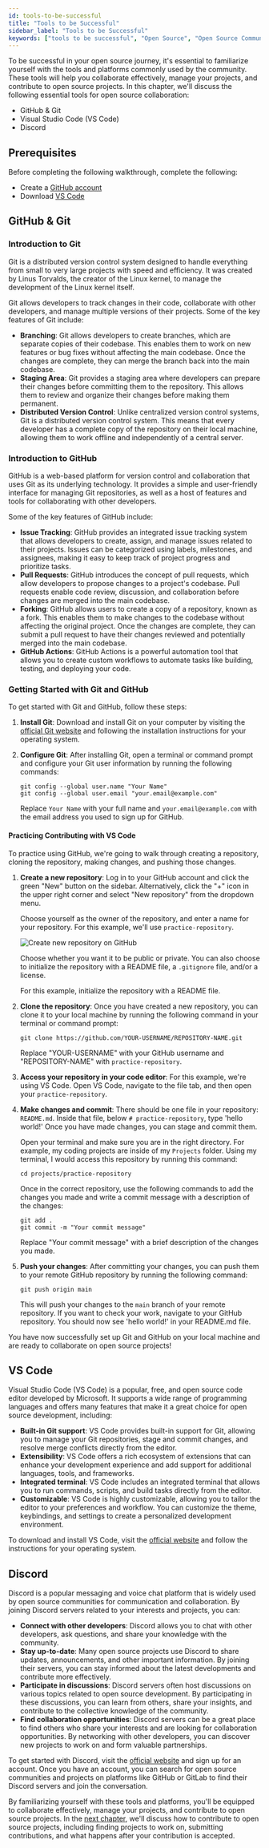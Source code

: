 ```yaml
---
id: tools-to-be-successful
title: "Tools to be Successful"
sidebar_label: "Tools to be Successful"
keywords: ["tools to be successful", "Open Source", "Open Source Community"]
---
```


To be successful in your open source journey, it's essential to familiarize yourself with the tools and platforms commonly used by the community. These tools will help you collaborate effectively, manage your projects, and contribute to open source projects. In this chapter, we'll discuss the following essential tools for open source collaboration:

- GitHub & Git
- Visual Studio Code (VS Code)
- Discord

## Prerequisites

Before completing the following walkthrough, complete the following:

- Create a [GitHub account](https://github.com/)
- Download [VS Code](https://code.visualstudio.com/)

## GitHub & Git

### Introduction to Git

Git is a distributed version control system designed to handle everything from small to very large projects with speed and efficiency. It was created by Linus Torvalds, the creator of the Linux kernel, to manage the development of the Linux kernel itself.

Git allows developers to track changes in their code, collaborate with other developers, and manage multiple versions of their projects. Some of the key features of Git include:

- **Branching**: Git allows developers to create branches, which are separate copies of their codebase. This enables them to work on new features or bug fixes without affecting the main codebase. Once the changes are complete, they can merge the branch back into the main codebase.
- **Staging Area**: Git provides a staging area where developers can prepare their changes before committing them to the repository. This allows them to review and organize their changes before making them permanent.
- **Distributed Version Control**: Unlike centralized version control systems, Git is a distributed version control system. This means that every developer has a complete copy of the repository on their local machine, allowing them to work offline and independently of a central server.

### Introduction to GitHub

GitHub is a web-based platform for version control and collaboration that uses Git as its underlying technology. It provides a simple and user-friendly interface for managing Git repositories, as well as a host of features and tools for collaborating with other developers.

Some of the key features of GitHub include:

- **Issue Tracking**: GitHub provides an integrated issue tracking system that allows developers to create, assign, and manage issues related to their projects. Issues can be categorized using labels, milestones, and assignees, making it easy to keep track of project progress and prioritize tasks.
- **Pull Requests**: GitHub introduces the concept of pull requests, which allow developers to propose changes to a project's codebase. Pull requests enable code review, discussion, and collaboration before changes are merged into the main codebase.
- **Forking**: GitHub allows users to create a copy of a repository, known as a fork. This enables them to make changes to the codebase without affecting the original project. Once the changes are complete, they can submit a pull request to have their changes reviewed and potentially merged into the main codebase.
- **GitHub Actions**: GitHub Actions is a powerful automation tool that allows you to create custom workflows to automate tasks like building, testing, and deploying your code.

### Getting Started with Git and GitHub

To get started with Git and GitHub, follow these steps:

1. **Install Git**: Download and install Git on your computer by visiting the [official Git website](https://git-scm.com/) and following the installation instructions for your operating system.

2. **Configure Git**: After installing Git, open a terminal or command prompt and configure your Git user information by running the following commands:

   ```
   git config --global user.name "Your Name"
   git config --global user.email "your.email@example.com"
   ```

   Replace `Your Name` with your full name and `your.email@example.com` with the email address you used to sign up for GitHub.

#### Practicing Contributing with VS Code

To practice using GitHub, we're going to walk through creating a repository, cloning the repository, making changes, and pushing those changes.

1. **Create a new repository**: Log in to your GitHub account and click the green "New" button on the sidebar. Alternatively, click the "+" icon in the upper right corner and select "New repository" from the dropdown menu.

   Choose yourself as the owner of the repository, and enter a name for your repository. For this example, we'll use `practice-repository`.

   ![Create new repository on GitHub](../../../intro/docs/_assets/images/new-repo.png)

   Choose whether you want it to be public or private. You can also choose to initialize the repository with a README file, a `.gitignore` file, and/or a license.

   For this example, initialize the repository with a README file.

2. **Clone the repository**: Once you have created a new repository, you can clone it to your local machine by running the following command in your terminal or command prompt:

   ```
   git clone https://github.com/YOUR-USERNAME/REPOSITORY-NAME.git
   ```

   Replace "YOUR-USERNAME" with your GitHub username and "REPOSITORY-NAME" with `practice-repository`.

3. **Access your repository in your code editor**: For this example, we're using VS Code. Open VS Code, navigate to the file tab, and then open your `practice-repository`.

4. **Make changes and commit**: There should be one file in your repository: `README.md`. Inside that file, below `# practice-repository`, type 'hello world!' Once you have made changes, you can stage and commit them.

   Open your terminal and make sure you are in the right directory. For example, my coding projects are inside of my `Projects` folder. Using my terminal, I would access this repository by running this command:

   ```
   cd projects/practice-repository
   ```

   Once in the correct repository, use the following commands to add the changes you made and write a commit message with a description of the changes:

   ```
   git add .
   git commit -m "Your commit message"
   ```

   Replace "Your commit message" with a brief description of the changes you made.

5. **Push your changes**: After committing your changes, you can push them to your remote GitHub repository by running the following command:

   ```
   git push origin main
   ```

   This will push your changes to the `main` branch of your remote repository. If you want to check your work, navigate to your GitHub repository. You should now see 'hello world!' in your README.md file.

You have now successfully set up Git and GitHub on your local machine and are ready to collaborate on open source projects!

## VS Code

Visual Studio Code (VS Code) is a popular, free, and open source code editor developed by Microsoft. It supports a wide range of programming languages and offers many features that make it a great choice for open source development, including:

- **Built-in Git support**: VS Code provides built-in support for Git, allowing you to manage your Git repositories, stage and commit changes, and resolve merge conflicts directly from the editor.
- **Extensibility**: VS Code offers a rich ecosystem of extensions that can enhance your development experience and add support for additional languages, tools, and frameworks.
- **Integrated terminal**: VS Code includes an integrated terminal that allows you to run commands, scripts, and build tasks directly from the editor.
- **Customizable**: VS Code is highly customizable, allowing you to tailor the editor to your preferences and workflow. You can customize the theme, keybindings, and settings to create a personalized development environment.

To download and install VS Code, visit the [official website](https://code.visualstudio.com/) and follow the instructions for your operating system.

## Discord

Discord is a popular messaging and voice chat platform that is widely used by open source communities for communication and collaboration. By joining Discord servers related to your interests and projects, you can:

- **Connect with other developers**: Discord allows you to chat with other developers, ask questions, and share your knowledge with the community.
- **Stay up-to-date**: Many open source projects use Discord to share updates, announcements, and other important information. By joining their servers, you can stay informed about the latest developments and contribute more effectively.
- **Participate in discussions**: Discord servers often host discussions on various topics related to open source development. By participating in these discussions, you can learn from others, share your insights, and contribute to the collective knowledge of the community.
- **Find collaboration opportunities**: Discord servers can be a great place to find others who share your interests and are looking for collaboration opportunities. By networking with other developers, you can discover new projects to work on and form valuable partnerships.

To get started with Discord, visit the [official website](https://discord.com/) and sign up for an account. Once you have an account, you can search for open source communities and projects on platforms like GitHub or GitLab to find their Discord servers and join the conversation.

By familiarizing yourself with these tools and platforms, you'll be equipped to collaborate effectively, manage your projects, and contribute to open source projects. In the [next chapter](how-to-contribute-to-open-source.md), we'll discuss how to contribute to open source projects, including finding projects to work on, submitting contributions, and what happens after your contribution is accepted.

